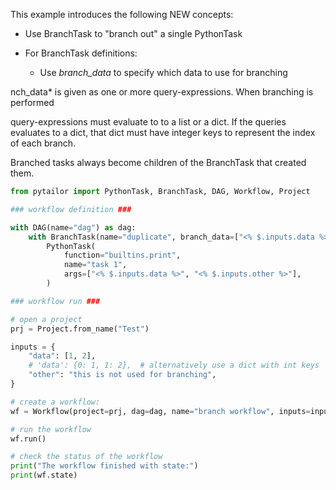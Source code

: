 This example introduces the following NEW concepts:

- Use BranchTask to "branch out" a single PythonTask

- For BranchTask definitions:

    - Use *branch_data* to specify which data to use for branching


nch_data* is given as one or more query-expressions. When branching is performed

query-expressions must evaluate to to a list or a dict. If the queries evaluates to a
dict, that dict must have integer keys to represent the index of each branch.

Branched tasks always become children of the BranchTask that created them.


```python
from pytailor import PythonTask, BranchTask, DAG, Workflow, Project

### workflow definition ###

with DAG(name="dag") as dag:
    with BranchTask(name="duplicate", branch_data=["<% $.inputs.data %>"]):
        PythonTask(
            function="builtins.print",
            name="task 1",
            args=["<% $.inputs.data %>", "<% $.inputs.other %>"],
        )

### workflow run ###

# open a project
prj = Project.from_name("Test")

inputs = {
    "data": [1, 2],
    # 'data': {0: 1, 1: 2},  # alternatively use a dict with int keys
    "other": "this is not used for branching",
}

# create a workflow:
wf = Workflow(project=prj, dag=dag, name="branch workflow", inputs=inputs)

# run the workflow
wf.run()

# check the status of the workflow
print("The workflow finished with state:")
print(wf.state)
```